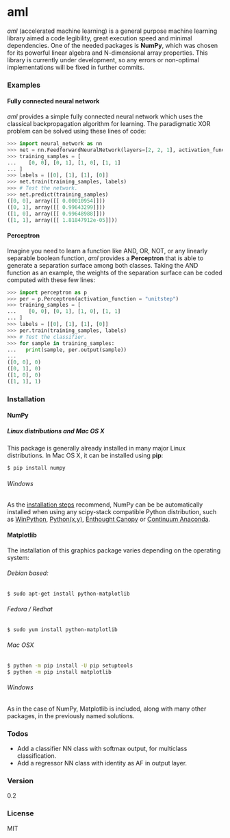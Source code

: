 # aml
*aml* (accelerated machine learning) is a general purpose machine learning library aimed a code legibility, great execution speed and minimal dependencies. One of the  needed packages is **NumPy**, which was chosen for its powerful linear algebra and N-dimensional array properties. This library is currently under development, so any errors or non-optimal implementations will be fixed in further commits.

### Examples
#### Fully connected neural network
*aml* provides a simple fully connected neural network which uses the classical backpropagation algorithm for learning. The paradigmatic XOR problem can be solved using these lines of code:

```python
>>> import neural_network as nn
>>> net = nn.FeedforwardNeuralNetwork(layers=[2, 2, 1], activation_function="tanh")
>>> training_samples = [
...    [0, 0], [0, 1], [1, 0], [1, 1]
... ]
>>> labels = [[0], [1], [1], [0]]
>>> net.train(training_samples, labels)
>>> # Test the network.
>>> net.predict(training_samples)
([0, 0], array([[ 0.00010954]]))
([0, 1], array([[ 0.99643299]]))
([1, 0], array([[ 0.99648988]]))
([1, 1], array([[ 1.81847912e-05]]))
```

#### Perceptron
Imagine you need to learn a function like AND, OR, NOT, or any linearly separable boolean function, *aml* provides a **Perceptron** that is able to generate a separation surface among both classes. Taking the AND function as an example, the weights of the separation surface can be coded computed with these few lines:

```python
>>> import perceptron as p
>>> per = p.Perceptron(activation_function = "unitstep")
>>> training_samples = [
...    [0, 0], [0, 1], [1, 0], [1, 1]
... ]
>>> labels = [[0], [1], [1], [0]]
>>> per.train(training_samples, labels)
>>> # Test the classifier.
>>> for sample in training_samples:
...   print(sample, per.output(sample))
...
([0, 0], 0)
([0, 1], 0)
([1, 0], 0)
([1, 1], 1)
```

### Installation
#### NumPy
##### Linux distributions and Mac OS X
This package is generally already installed in many major Linux distributions. In Mac OS X, it can be installed using **pip**:
```sh
$ pip install numpy
```
###### Windows
As the [installation steps](https://docs.scipy.org/doc/numpy-1.10.0/user/install.html#windows) recommend, NumPy can be be automatically installed when using any scipy-stack compatible Python distribution, such as [WinPython](https://winpython.github.io/), [Python(x,y)](https://python-xy.github.io/), [Enthought Canopy](https://www.enthought.com/products/canopy/) or [Continuum Anaconda](https://www.continuum.io/downloads).

#### Matplotlib
The installation of this graphics package varies depending on the operating system:
###### Debian based:
```sh
$ sudo apt-get install python-matplotlib
```
###### Fedora / Redhat
```sh
$ sudo yum install python-matplotlib
```
###### Mac OSX
```sh
$ python -m pip install -U pip setuptools
$ python -m pip install matplotlib
```
###### Windows
As in the case of NumPy, Matplotlib is included, along with many other packages, in the previously named solutions.

### Todos
  - Add a classifier NN class with softmax output, for multiclass classification.
  - Add a regressor NN class with identity as AF in output layer.

### Version
0.2

### License
MIT
